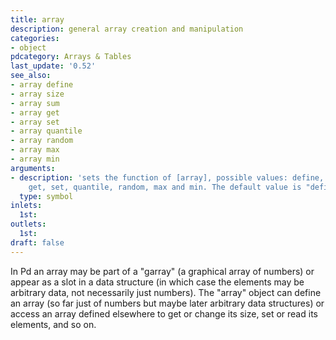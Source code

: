 ```yaml
---
title: array
description: general array creation and manipulation
categories:
- object
pdcategory: Arrays & Tables
last_update: '0.52'
see_also:
- array define
- array size
- array sum
- array get
- array set
- array quantile
- array random
- array max
- array min
arguments:
- description: 'sets the function of [array], possible values: define, size, sum,
    get, set, quantile, random, max and min. The default value is "define".'
  type: symbol
inlets:
  1st:
outlets:
  1st:
draft: false
---
```

In Pd an array may be part of a "garray" (a graphical array of numbers) or appear as a slot in a data structure (in which case the elements may be arbitrary data, not necessarily just numbers). The "array" object can define an array (so far just of numbers but maybe later arbitrary data structures) or access an array defined elsewhere to get or change its size, set or read its elements, and so on.
